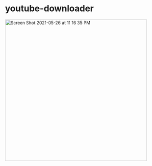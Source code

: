 # youtube-downloader
<img width="462" alt="Screen Shot 2021-05-26 at 11 16 35 PM" src="https://user-images.githubusercontent.com/46364693/119775561-a21b8e80-be78-11eb-9220-154d21a0ffee.png">
